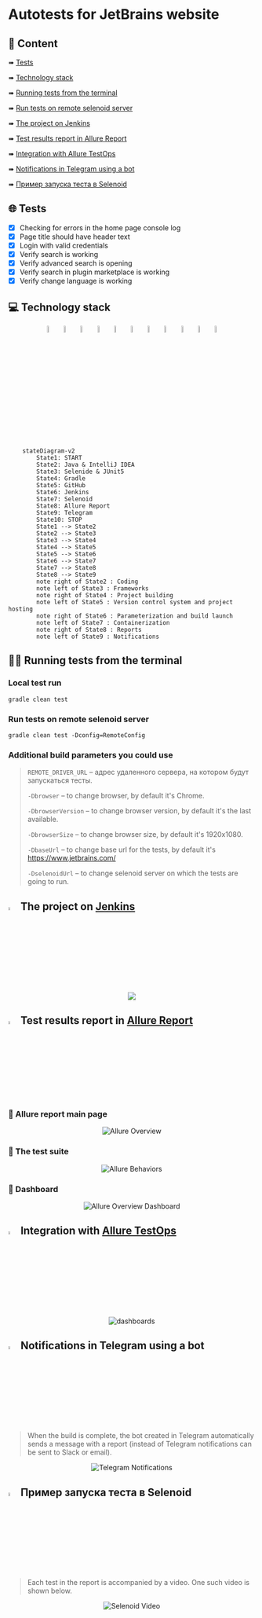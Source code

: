 # Autotests for JetBrains website

## :page_with_curl:    Content

➠ [Tests](#globe_with_meridians-tests)

➠ [Technology stack](#computer-Technology-stack)

➠ [Running tests from the terminal](#technologist-Running-tests-from-terminal)

➠ [Run tests on remote selenoid server](#Run-tests-on-remote-selenoid-server)

➠ [The project on Jenkins](#-The-project-on-Jenkins)

➠ [Test results report in Allure Report](#-Test-results-report-in-Allure-Report)

➠ [Integration with Allure TestOps](#-Integration-with-allure-testops)

➠ [Notifications in Telegram using a bot](#-Notifications-in-Telegram-using-a-bot)

➠ [Пример запуска теста в Selenoid](#-пример-запуска-теста-в-selenoid)

## <a name="globe_with_meridians-tests"></a>:globe_with_meridians: Tests

- [x] Checking for errors in the home page console log
- [x] Page title should have header text
- [x] Login with valid credentials
- [x] Verify search is working
- [x] Verify advanced search is opening
- [x] Verify search in plugin marketplace is working
- [x] Verify change language is working

## :computer: Technology stack

<p align="center">
<img width="6%" title="IntelliJ IDEA" src="images/logo/Intelij_IDEA.svg">
<img width="6%" title="Java" src="images/logo/Java.svg">
<img width="6%" title="Gradle" src="images/logo/Gradle.svg">
<img width="6%" title="JUnit5" src="images/logo/JUnit5.svg">
<img width="6%" title="Selenide" src="images/logo/Selenide.svg">
<img width="6%" title="Selenoid" src="images/logo/Selenoid.svg">
<img width="6%" title="Allure Report" src="images/logo/Allure_Report.svg">
<img width="6%" title="Allure TestOps" src="images/logo/Allure_TO.svg">
<img width="6%" title="Jenkins" src="images/logo/Jenkins.svg">
<img width="6%" title="GitHub" src="images/logo/GitHub.svg">
<img width="6%" title="Telegram" src="images/logo/Telegram.svg">
</p>

```mermaid        
    stateDiagram-v2
        State1: START
        State2: Java & IntelliJ IDEA
        State3: Selenide & JUnit5
        State4: Gradle
        State5: GitHub
        State6: Jenkins
        State7: Selenoid
        State8: Allure Report
        State9: Telegram
        State10: STOP
        State1 --> State2
        State2 --> State3
        State3 --> State4
        State4 --> State5
        State5 --> State6
        State6 --> State7
        State7 --> State8
        State8 --> State9
        note right of State2 : Coding
        note left of State3 : Frameworks
        note right of State4 : Project building
        note left of State5 : Version control system and project hosting
        note right of State6 : Parameterization and build launch
        note left of State7 : Containerization
        note right of State8 : Reports
        note left of State9 : Notifications
```

## :technologist: Running tests from the terminal

### Local test run

```
gradle clean test
```

### Run tests on remote selenoid server

```
gradle clean test -Dconfig=RemoteConfig
```

### Additional build parameters you could use 

> <code>REMOTE_DRIVER_URL</code> – адрес удаленного сервера, на котором будут запускаться тесты.
>
> <code>-Dbrowser</code> – to change browser, by default it's Chrome. 
>
> <code>-DbrowserVersion</code> – to change browser version, by default it's the last available.
>
> <code>-DbrowserSize</code> – to change browser size, by default it's 1920x1080.
>
> <code>-DbaseUrl</code> – to change base url for the tests, by default it's https://www.jetbrains.com/
>
> <code>-DselenoidUrl</code> – to change selenoid server on which the tests are going to run.

## <img width="4%" title="Jenkins" src="images/logo/Jenkins.svg"> The project on [Jenkins](https://jenkins.autotests.cloud/job/JetBrains-website/)

<p align="center">
  <img src="images/screens/Jenkins.png">
</p>

## <img width="4%" title="Allure Report" src="images/logo/Allure_Report.svg"> Test results report in [Allure Report](https://jenkins.autotests.cloud/job/JetBrains-website/allure/)

### :pushpin: Allure report main page

<p align="center">
<img title="Allure Overview" src="images/screens/allure_overview.png">
</p>

### :pushpin: The test suite

<p align="center">
<img title="Allure Behaviors" src="images/screens/allure_test_suite.png">
</p>

### :pushpin: Dashboard

<p align="center">
<img title="Allure Overview Dashboard" src="images/screens/allure_dashboard.png">
</p>

## <img width="4%" title="Allure TestOPS" src="images/logo/Allure_TO.svg"> Integration with [Allure TestOps](https://allure.autotests.cloud/launch/13201)

<p align="center">
  <img src="images/screens/Allure_TO.png" alt="dashboards">
</p>

## <img width="4%" title="Telegram" src="images/logo/Telegram.svg"> Notifications in Telegram using a bot

> When the build is complete, the bot created in Telegram automatically sends a message with a report (instead of Telegram notifications can be sent to Slack or email).
<p align="center">
<img title="Telegram Notifications" src="images/screens/telegram_notifications.png">
</p>

## <img width="4%" title="Selenoid" src="images/logo/Selenoid.svg"> Пример запуска теста в Selenoid

> Each test in the report is accompanied by a video. One such video is shown below.
<p align="center">
  <img title="Selenoid Video" src="images/gif/selenoid_video.gif">
</p>